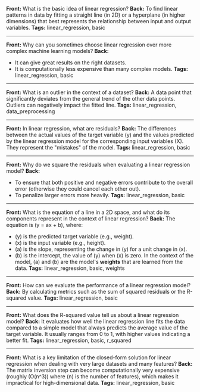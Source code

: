 **Front:** What is the basic idea of linear regression?
**Back:** To find linear patterns in data by fitting a straight line (in 2D) or a hyperplane (in higher dimensions) that best represents the relationship between input and output variables.
**Tags:** linear_regression, basic

---
**Front:** Why can you sometimes choose linear regression over more complex machine learning models?
**Back:**
- It can give great results on the right datasets.
- It is computationally less expensive than many complex models.
**Tags:** linear_regression, basic

---
**Front:** What is an outlier in the context of a dataset?
**Back:** A data point that significantly deviates from the general trend of the other data points. Outliers can negatively impact the fitted line.
**Tags:** linear_regression, data_preprocessing

---
**Front:** In linear regression, what are residuals?
**Back:** The differences between the actual values of the target variable (y) and the values predicted by the linear regression model for the corresponding input variables (X). They represent the "mistakes" of the model.
**Tags:** linear_regression, basic

---
**Front:** Why do we square the residuals when evaluating a linear regression model?
**Back:**
- To ensure that both positive and negative errors contribute to the overall error (otherwise they could cancel each other out).
- To penalize larger errors more heavily.
**Tags:** linear_regression, basic

---
**Front:** What is the equation of a line in a 2D space, and what do its components represent in the context of linear regression?
**Back:** The equation is \(y = ax + b\), where:
- \(y\) is the predicted target variable (e.g., weight).
- \(x\) is the input variable (e.g., height).
- \(a\) is the slope, representing the change in \(y\) for a unit change in \(x\).
- \(b\) is the intercept, the value of \(y\) when \(x\) is zero.
In the context of the model, \(a\) and \(b\) are the model's <b>weights</b> that are learned from the data.
**Tags:** linear_regression, basic, weights

---
**Front:** How can we evaluate the performance of a linear regression model?
**Back:** By calculating metrics such as the sum of squared residuals or the R-squared value.
**Tags:** linear_regression, basic

---
**Front:** What does the R-squared value tell us about a linear regression model?
**Back:** It evaluates how well the linear regression line fits the data compared to a simple model that always predicts the average value of the target variable. It usually ranges from 0 to 1, with higher values indicating a better fit.
**Tags:** linear_regression, basic, r_squared

---
**Front:** What is a key limitation of the closed-form solution for linear regression when dealing with very large datasets and many features?
**Back:** The matrix inversion step can become computationally very expensive (roughly \(O(n^3)\) where \(n\) is the number of features), which makes it impractical for high-dimensional data.
**Tags:** linear_regression, basic